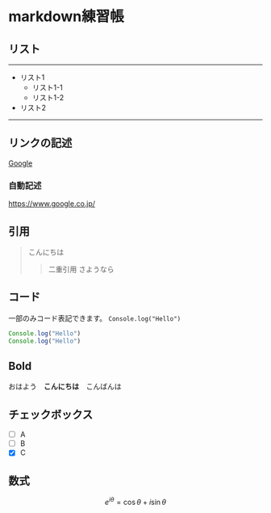 # markdown練習帳

## リスト
***
- リスト1
    - リスト1-1
    - リスト1-2
- リスト2
***

## リンクの記述
[Google](https://www.google.co.jp/)

### 自動記述
https://www.google.co.jp/

## 引用
>こんにちは
>> 二重引用
>さようなら

## コード
一部のみコード表記できます。
`Console.log("Hello")`

```javascript:test.js
Console.log("Hello")
Console.log("Hello")
```

## Bold
おはよう　**こんにちは**　こんばんは

## チェックボックス
- [ ] A
- [ ] B
- [x] C

## 数式
$$ e^{i\theta} = \cos\theta + i\sin\theta $$




